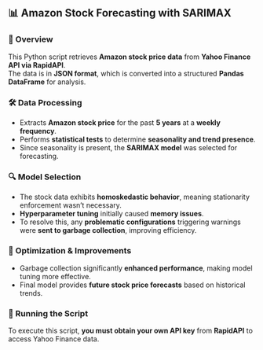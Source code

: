 ## 📊 Amazon Stock Forecasting with SARIMAX  

### 🔹 Overview  
This Python script retrieves **Amazon stock price data** from **Yahoo Finance API via RapidAPI**.  
The data is in **JSON format**, which is converted into a structured **Pandas DataFrame** for analysis.  

### 🛠 Data Processing  
- Extracts **Amazon stock price** for the past **5 years** at a **weekly frequency**.  
- Performs **statistical tests** to determine **seasonality and trend presence**.  
- Since seasonality is present, the **SARIMAX model** was selected for forecasting.  

### 🔍 Model Selection  
- The stock data exhibits **homoskedastic behavior**, meaning stationarity enforcement wasn’t necessary.  
- **Hyperparameter tuning** initially caused **memory issues**.  
- To resolve this, any **problematic configurations** triggering warnings were **sent to garbage collection**, improving efficiency.  

### 🚀 Optimization & Improvements  
- Garbage collection significantly **enhanced performance**, making model tuning more effective.  
- Final model provides **future stock price forecasts** based on historical trends.  

### 🔗 Running the Script  
To execute this script, **you must obtain your own API key** from **RapidAPI** to access Yahoo Finance data.  

